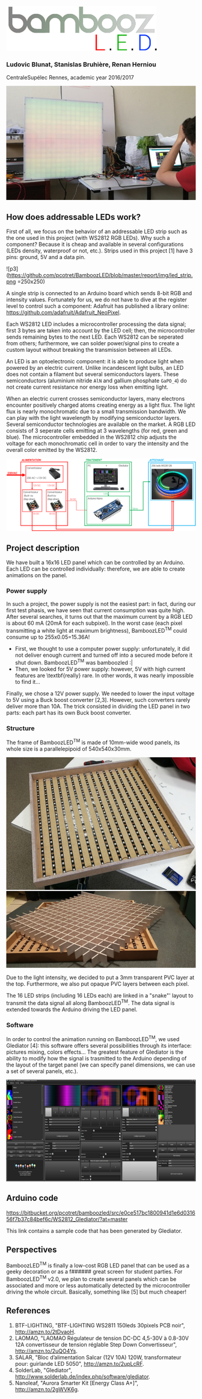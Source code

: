 ![p1](https://github.com/pcotret/BamboozLED/blob/master/report/img/bamboozled2.png?raw=true)
### Ludovic Blunat, Stanislas Bruhière, Renan Herniou
CentraleSupélec Rennes, academic year 2016/2017

![p2](https://github.com/pcotret/BamboozLED/blob/master/report/img/cover.jpeg?raw=true)

## How does addressable LEDs work?
First of all, we focus on the behavior of an addressable LED strip such as the one used in this project (with WS2812 RGB LEDs). Why such a component? Because it is cheap and available in several configurations (LEDs density, waterproof or not, etc.). Strips used in this project [1] have 3 pins: ground, 5V and a data pin.

![p3](https://github.com/pcotret/BamboozLED/blob/master/report/img/led_strip.png =250x250)

A single strip is connected to an Arduino board which sends 8-bit RGB and intensity values. Fortunately for us, we do not have to dive at the register level to control such a component: Adafruit has published a library online: https://github.com/adafruit/Adafruit_NeoPixel.

Each WS2812 LED includes a microcontroller processing the data signal; first 3 bytes are taken into account by the LED cell; then, the microcontroller sends remaining bytes to the next LED. Each WS2812 can be seperated from others; furthermore, we can solder power/signal pins to create a custom layout without breaking the transmission between all LEDs.

An LED is an optoelectronic component: it is able to produce light when powered by an electric current. Unlike incandescent light bulbs, an LED does not contain a filament but several semiconductors layers. These semiconductors (aluminium nitride `AlN` and gallium phosphate `GaPO_4`) do not create current resistance nor energy loss when emitting light.

When an electric current crosses semiconductor layers, many electrons encounter positively charged atoms creating energy as a light flux. The light flux is nearly monochromatic due to a small transmission bandwidth. We can play with the light wavelength by modifying semiconductor layers. Several semiconductor technologies are available on the market. A RGB LED consists of 3 seperate cells emitting at 3 wavelengths (for red, green and blue). The microcontroller embedded in the WS2812 chip adjusts the voltage for each monochromatic cell in order to vary the intensity and the overall color emitted by the WS2812.

![p4](https://github.com/pcotret/BamboozLED/blob/master/report/img/global.png?raw=true)

## Project description
We have built a 16x16 LED panel which can be controlled by an Arduino. Each LED can be controlled individually: therefore, we are able to create animations on the panel.

### Power supply
In such a project, the power supply is not the easiest part: in fact, during our first test phasis, we have seen that current consumption was quite high. After several searches, it turns out that the maximum current by a RGB LED is about 60 mA (20mA for each subpixel). In the worst case (each pixel transmitting a white light at maximum brightness), BamboozLED<sup>TM</sup> could consume up to 255x0.05=15.36A!
* First, we thought to use a computer power supply: unfortunately, it did not deliver enough current and turned off into a secured mode before it shut down. BamboozLED<sup>TM</sup> was bamboozled :|
* Then, we looked for 5V power supply: however, 5V with high current features are \textbf{really} rare. In other words, it was nearly impossible to find it...

Finally, we chose a 12V power supply. We needed to lower the input voltage to 5V using a Buck boost converter [2,3]. However, such converters rarely deliver more than 10A. The trick consisted in dividing the LED panel in two parts: each part has its own Buck boost converter.

### Structure
The frame of BamboozLED<sup>TM</sup> is made of 10mm-wide wood panels, its whole size is a parallelepipoid of 540x540x30mm.

![p5](https://github.com/pcotret/BamboozLED/blob/master/report/img/pic1.jpg?raw=true)
![p6](https://github.com/pcotret/BamboozLED/blob/master/report/img/pic2.jpg?raw=true)

Due to the light intensity, we decided to put a 3mm transparent PVC layer at the top. Furthermore, we also put opaque PVC layers between each pixel.

The 16 LED strips (including 16 LEDs each) are linked in a "snake"' layout to transmit the data signal all along BamboozLED<sup>TM</sup>. The data signal is extended towards the Arduino driving the LED panel.

### Software
In order to control the animation running on BamboozLED<sup>TM</sup>, we used Glediator [4]: this software offers several possibilities through its interface: pictures mixing, colors effects... The greatest feature of Glediator is the ability to modify how the signal is trasmitted to the Arduino depending of the layout of the target panel (we can specify panel dimensions, we can use a set of several panels, etc.).

![p7](https://github.com/pcotret/BamboozLED/blob/master/report/img/glediator.jpg?raw=true)

## Arduino code
https://bitbucket.org/pcotret/bamboozled/src/e0ce517bc1800941d1e6d031656f7b37c84bef6c/WS2812_Glediator/?at=master

This link contains a sample code that has been generated by Glediator.

## Perspectives
BamboozLED<sup>TM</sup> is finally a low-cost RGB LED panel that can be used as a geeky decoration or as a f###### great screen for student parties. For BamboozLED<sup>TM</sup> v2.0, we plan to create several panels which can be associated and more or less automatically detected by the microcontroller driving the whole circuit. Basically, something like [5] but much cheaper!

## References
1. BTF-LIGHTING, "BTF-LIGHTING WS2811 150leds 30pixels PCB noir", http://amzn.to/2tDvaoH.
2. LAOMAO, "LAOMAO Régulateur de tension DC-DC 4,5-30V à 0.8-30V 12A convertisseur
de tension réglable Step Down Convertisseur", http://amzn.to/2uQO4Ys.
3. SALAR, "Bloc d’alimentation Salcar (12V 10A) 120W, transformateur pour: guirlande
LED 5050", http://amzn.to/2upLcRF.
4. SolderLab, "Glediator", http://www.solderlab.de/index.php/software/glediator.
5. Nanoleaf, "Aurora Smarter Kit [Energy Class A+]", http://amzn.to/2gWVK6g.
